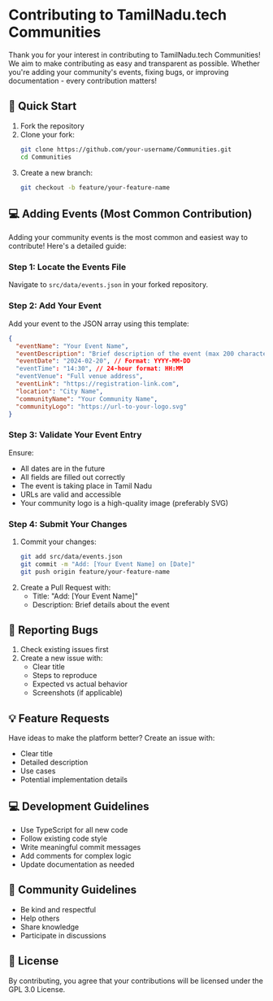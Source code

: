 # Contributing to TamilNadu.tech Communities

Thank you for your interest in contributing to TamilNadu.tech Communities! We aim to make contributing as easy and transparent as possible. Whether you're adding your community's events, fixing bugs, or improving documentation - every contribution matters!

## 🎯 Quick Start

1. Fork the repository
2. Clone your fork:
   ```bash
   git clone https://github.com/your-username/Communities.git
   cd Communities
   ```
3. Create a new branch:
   ```bash
   git checkout -b feature/your-feature-name
   ```

## 💻 Adding Events (Most Common Contribution)

Adding your community events is the most common and easiest way to contribute! Here's a detailed guide:

### Step 1: Locate the Events File

Navigate to `src/data/events.json` in your forked repository.

### Step 2: Add Your Event

Add your event to the JSON array using this template:

```json
{
  "eventName": "Your Event Name",
  "eventDescription": "Brief description of the event (max 200 characters)",
  "eventDate": "2024-02-20", // Format: YYYY-MM-DD
  "eventTime": "14:30", // 24-hour format: HH:MM
  "eventVenue": "Full venue address",
  "eventLink": "https://registration-link.com",
  "location": "City Name",
  "communityName": "Your Community Name",
  "communityLogo": "https://url-to-your-logo.svg"
}
```

### Step 3: Validate Your Event Entry

Ensure:

- All dates are in the future
- All fields are filled out correctly
- The event is taking place in Tamil Nadu
- URLs are valid and accessible
- Your community logo is a high-quality image (preferably SVG)

### Step 4: Submit Your Changes

1. Commit your changes:
   ```bash
   git add src/data/events.json
   git commit -m "Add: [Your Event Name] on [Date]"
   git push origin feature/your-feature-name
   ```
2. Create a Pull Request with:
   - Title: "Add: [Your Event Name]"
   - Description: Brief details about the event

## 🐛 Reporting Bugs

1. Check existing issues first
2. Create a new issue with:
   - Clear title
   - Steps to reproduce
   - Expected vs actual behavior
   - Screenshots (if applicable)

## 💡 Feature Requests

Have ideas to make the platform better? Create an issue with:

- Clear title
- Detailed description
- Use cases
- Potential implementation details

## 💻 Development Guidelines

- Use TypeScript for all new code
- Follow existing code style
- Write meaningful commit messages
- Add comments for complex logic
- Update documentation as needed

## 🤝 Community Guidelines

- Be kind and respectful
- Help others
- Share knowledge
- Participate in discussions

## 📝 License

By contributing, you agree that your contributions will be licensed under the GPL 3.0 License.
